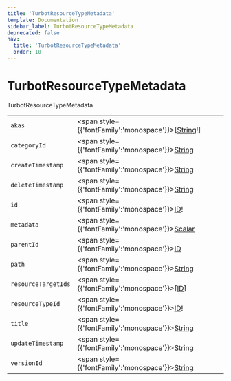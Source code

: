 ```yaml
---
title: 'TurbotResourceTypeMetadata'
template: Documentation
sidebar_label: TurbotResourceTypeMetadata
deprecated: false
nav:
  title: 'TurbotResourceTypeMetadata'
  order: 10
---
```


# TurbotResourceTypeMetadata

<div style={{'fontFamily':'monospace'}}><span style={{'fontSize':'1.5rem','fontWeight':500}}>TurbotResourceTypeMetadata</span></div>





| | | |
| -- | -- | -- |
| `akas` | <span style={{'fontFamily':'monospace'}}>[<a href="/guardrails/docs/reference/graphql/scalar/String">String</a>!]</span> |  |
| `categoryId` | <span style={{'fontFamily':'monospace'}}><a href="/guardrails/docs/reference/graphql/scalar/String">String</a></span> |  |
| `createTimestamp` | <span style={{'fontFamily':'monospace'}}><a href="/guardrails/docs/reference/graphql/scalar/String">String</a></span> |  |
| `deleteTimestamp` | <span style={{'fontFamily':'monospace'}}><a href="/guardrails/docs/reference/graphql/scalar/String">String</a></span> |  |
| `id` | <span style={{'fontFamily':'monospace'}}><a href="/guardrails/docs/reference/graphql/scalar/ID">ID</a>!</span> |  |
| `metadata` | <span style={{'fontFamily':'monospace'}}><a href="/guardrails/docs/reference/graphql/scalar/Scalar">Scalar</a></span> |  |
| `parentId` | <span style={{'fontFamily':'monospace'}}><a href="/guardrails/docs/reference/graphql/scalar/ID">ID</a></span> |  |
| `path` | <span style={{'fontFamily':'monospace'}}><a href="/guardrails/docs/reference/graphql/scalar/String">String</a></span> |  |
| `resourceTargetIds` | <span style={{'fontFamily':'monospace'}}>[<a href="/guardrails/docs/reference/graphql/scalar/ID">ID</a>]</span> |  |
| `resourceTypeId` | <span style={{'fontFamily':'monospace'}}><a href="/guardrails/docs/reference/graphql/scalar/ID">ID</a>!</span> |  |
| `title` | <span style={{'fontFamily':'monospace'}}><a href="/guardrails/docs/reference/graphql/scalar/String">String</a></span> |  |
| `updateTimestamp` | <span style={{'fontFamily':'monospace'}}><a href="/guardrails/docs/reference/graphql/scalar/String">String</a></span> |  |
| `versionId` | <span style={{'fontFamily':'monospace'}}><a href="/guardrails/docs/reference/graphql/scalar/String">String</a></span> |  |